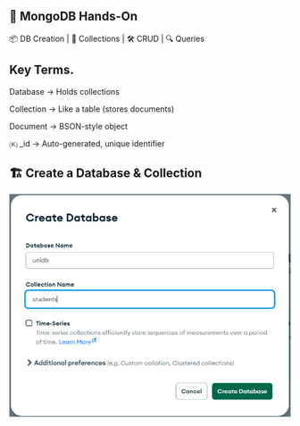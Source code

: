 ## 🍃 MongoDB Hands-On

📦 DB Creation | 📁 Collections | 🛠️ CRUD | 🔍 Queries

## Key Terms.

  Database → Holds collections

  Collection → Like a table (stores documents)

  Document → BSON-style object

  🄚 _id →  Auto-generated, unique identifier

## 🏗️ Create a Database & Collection

!['1.createDB.png'](./Images/1.createDB.png)

